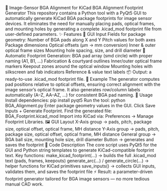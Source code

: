 🧩 Image-Sensor BGA Alignment for KiCad
BGA Alignment Footprint Generator
This repository contains a Python tool with a PyQt5 GUI to automatically generate KiCad BGA package footprints for image sensor devices.
It eliminates the need for manually placing pads, optical frames, and mounting holes by generating a complete .kicad_mod footprint file from user-defined parameters.
✨ Features
🔹 GUI Input Fields for package geometry:
Number of BGA pads along X and Y
Pitch values for both axes
Package dimensions
Optical offsets (µm → mm conversion)
Inner & outer optical frame sizes
Mounting hole spacing, size, and drill diameter
🔹 Automatic Footprint Generation:
BGA pad array (smd circle) with proper naming (A1, B1, …)
Fabrication & courtyard outlines
Inner/outer optical frame markers
Keepout zones around the optical window
Mounting holes with silkscreen and fab indicators
Reference & value text labels
📦 Output: a ready-to-use .kicad_mod footprint file.
📐 Example
The generator computes pad positions relative to optical offsets, ensuring correct alignment with the image sensor’s optical frame.
It also generates row/column labels automatically (A–Z, AA–AZ, …) for consistent BGA pad naming.
🚀 Usage
Install dependencies:
pip install pyqt5
Run the tool:
python BGA_Alignment.py
Enter package geometry values in the GUI.
Click Save Inputs + Generate Footprint.
Find the generated file:
BGA_Footprint.kicad_mod
Import into KiCad via:
Preferences → Manage Footprint Libraries.
🖼️ GUI Layout
X-Axis group → pads, pitch, package size, optical offset, optical frame, MH distance
Y-Axis group → pads, pitch, package size, optical offset, optical frame, MH distance
General group → BGA ball size, mounting hole size, drill diameter
Button → generates and saves the footprint
📝 Code Description
The core script uses PyQt5 for the GUI and Python string templates to generate KiCad-compatible footprint text.
Key functions:
make_kicad_footprint(...) → builds the full .kicad_mod text (pads, frames, keepouts)
generate_arc(...) / generate_circle(...) → helper functions for KiCad primitives
save_inputs() → collects GUI inputs, validates them, and saves the footprint file
⚡ Result: a parameter-driven footprint generator tailored for BGA image sensors — no more tedious manual CAD work.
